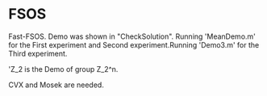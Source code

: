 # FSOS
Fast-FSOS. Demo was shown in "CheckSolution". Running 'MeanDemo.m' for the First experiment and Second experiment.Running 'Demo3.m' for the Third experiment.



'Z_2 is the Demo of group Z_2^n. 

CVX and Mosek are needed.
